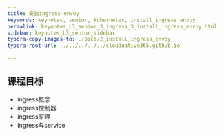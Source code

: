 ```yaml
---
title: 安装ingress-envoy
keywords: keynotes, senior, kubernetes, install_ingress_envoy
permalink: keynotes_L3_senior_3_ingress_3_install_ingress_envoy.html
sidebar: keynotes_L3_senior_sidebar
typora-copy-images-to: ./pics/2_install_ingress_envoy
typora-root-url: ../../../../../cloudnative365.github.io

---
```


## 课程目标

- ingress概念
- ingress控制器
- ingress原理
- ingress与service

